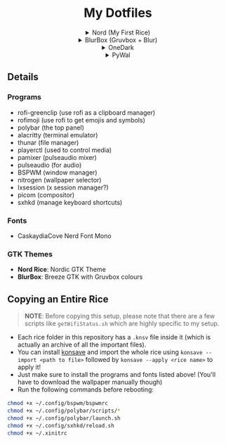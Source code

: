<center>

# My Dotfiles

<details>
<summary>Nord (My First Rice)</summary>
<img src="https://github.com/Prayag2/dotfiles/blob/main/screenshots/ss.jpg" style="width: 100%">
</details>
<details>
<summary>BlurBox (Gruvbox + Blur)</summary>
<img src="https://github.com/Prayag2/dotfiles/blob/main/screenshots/ss-blurbox.png" style="width: 100%">
</details>
<details>
<summary>OneDark</summary>
<img src="https://github.com/Prayag2/dotfiles/blob/main/screenshots/ss-onedark.png" style="width: 100%">
</details>
<details>
<summary>PyWal</summary>
<img src="https://github.com/Prayag2/dotfiles/blob/main/screenshots/ss-pywal.gif" style="width: 100%">
</details>
</center>

## Details
### Programs
- rofi-greenclip (use rofi as a clipboard manager)
- rofimoji (use rofi to get emojis and symbols)
- polybar (the top panel)
- alacritty (terminal emulator)
- thunar (file manager)
- playerctl (used to control media)
- pamixer (pulseaudio mixer)
- pulseaudio (for audio)
- BSPWM (window manager)
- nitrogen (wallpaper selector)
- lxsession (x session manager?)
- picom (compositor)
- sxhkd (manage keyboard shortcuts)
  
### Fonts
- CaskaydiaCove Nerd Font Mono
  
### GTK Themes
- **Nord Rice**: Nordic GTK Theme
- **BlurBox**: Breeze GTK with Gruvbox colours

## Copying an Entire Rice

> **NOTE**: Before copying this setup, please note that there are a few scripts like `getWifiStatus.sh` which are highly specific to my setup.

- Each rice folder in this repository has a `.knsv` file inside it (which is actually an archive of all the important files).
- You can install [konsave](https://github.com/prayag2/konsave) and import the whole rice using `konsave --import <path to file>` followed by `konsave --apply <rice name>` to apply it!
- Just make sure to install the programs and fonts listed above! (You'll have to download the wallpaper manually though)
- Run the following commands before rebooting:
  
```bash
chmod +x ~/.config/bspwm/bspwmrc
chmod +x ~/.config/polybar/scripts/*
chmod +x ~/.config/polybar/launch.sh
chmod +x ~/.config/sxhkd/reload.sh
chmod +x ~/.xinitrc
```
